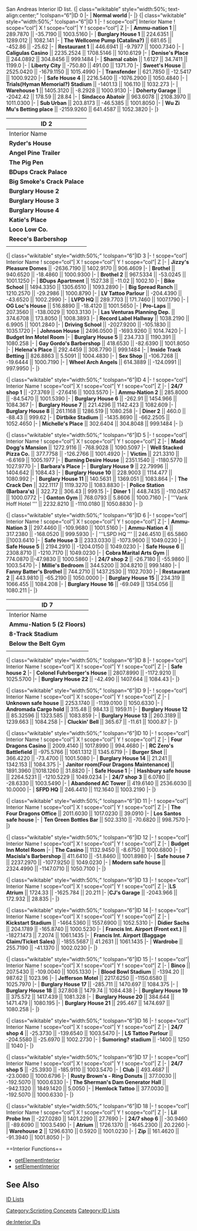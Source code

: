 San Andreas Interior ID list.
{| class=“wikitable” style=“width:50%; text-align:center;” !colspan=“6”|ID 0 |- | **Normal world** |- |}
{| class=“wikitable” style=“width:50%;” !colspan=“6”|ID 1 |- ! scope=“col”| Interior Name ! scope=“col”| X ! scope=“col”| Y ! scope=“col”| Z |- | **Ammu-nation 1** || 289.7870 || -35.7190 || 1003.5160 |- | **Burglary House 1** || 224.6351 || 1289.012 || 1082.141 |- | **The Wellcome Pump (Catalina?)** || 681.65 || -452.86 || -25.62 |- | **Restaurant 1** || 446.6941 || -9.7977 || 1000.7340 |- | **Caligulas Casino** || 2235.2524 || 1708.5146 || 1010.6129 |- | **Denise's Place** || 244.0892 || 304.8456 || 999.1484 |- | **Shamal cabin** || 1.6127 || 34.7411 || 1199.0 |- | **Liberty City** || -750.80 || 491.00 || 1371.70 |- | **Sweet's House** || 2525.0420 || -1679.1150 || 1015.4990 |- | **Transfender** || 621.7850 || -12.5417 || 1000.9220 |- | **Safe House 4** || 2216.5400 || -1076.2900 || 1050.4840 |- | **Trials(Hyman Memorial?) Stadium** || -1401.13 || 106.110 || 1032.273 |- | **Warehouse 1** || 1405.3120 || -8.2928 || 1000.9130 |- | **Doherty Garage** || -2042.42 || 178.59 || 28.84 |- | **Sindacco Abatoir** || 963.6078 || 2108.3970 || 1011.0300 |- | **Sub Urban** || 203.8173 || -46.5385 || 1001.8050 |- | **Wu Zi Mu's Betting place** || -2159.9260 || 641.4587 || 1052.3820 |- |}

| ID 2                         |
|------------------------------|
| Interior Name                |
| **Ryder's House**            |
| **Angel Pine Trailer**       |
| **The Pig Pen**              |
| **BDups Crack Palace**       |
| **Big Smoke's Crack Palace** |
| **Burglary House 2**         |
| **Burglary House 3**         |
| **Burglary House 4**         |
| **Katie's Place**            |
| **Loco Low Co.**             |
| **Reece's Barbershop**       |
||

{| class=“wikitable” style=“width:50%;” !colspan=“6”|ID 3 |- ! scope=“col”| Interior Name ! scope=“col”| X ! scope=“col”| Y ! scope=“col”| Z |- | **Jizzy's Pleasure Domes** || -2636.7190 || 1402.9170 || 906.4609 |- | **Brothel** || 940.6520 || -18.4860 || 1000.9300 |- | **Brothel 2** || 967.5334 || -53.0245 || 1001.1250 |- | **BDups Apartment** || 1527.38 || -11.02 || 1002.10 |- | **Bike School** || 1494.3350 || 1305.6510 || 1093.2890 |- | **Big Spread Ranch** || 1210.2570 || -29.2986 || 1000.8790 |- | **LV Tattoo Parlour** || -204.4390 || -43.6520 || 1002.2990 |- | **LVPD HQ** || 289.7703 || 171.7460 || 1007.1790 |- | **OG Loc's House** || 516.8890 || -18.4120 || 1001.5650 |- | **Pro-Laps** || 207.3560 || -138.0029 || 1003.3130 |- | **Las Venturas Planning Dep.** || 374.6708 || 173.8050 || 1008.3893 |- | **Record Label Hallway** || 1038.2190 || 6.9905 || 1001.2840 |- | **Driving School** || -2027.9200 || -105.1830 || 1035.1720 |- | **Johnson House** || 2496.0500 || -1693.9260 || 1014.7420 |- | **Budget Inn Motel Room** |- | **Burglary House 5** || 234.733 || 1190.391 || 1080.258 |- | **Gay Gordo's Barbershop** || 418.6530 || -82.6390 || 1001.8050 |- | **Helena's Place** || 292.4459 || 308.7790 || 999.1484 |- | **Inside Track Betting** || 826.8863 || 5.5091 || 1004.4830 |- | **Sex Shop** || -106.7268 || -19.6444 || 1000.7190 |- | **Wheel Arch Angels** || 614.3889 || -124.0991 || 997.9950 |- |}

{| class=“wikitable” style=“width:50%;” !colspan=“6”|ID 4 |- ! scope=“col”| Interior Name ! scope=“col”| X ! scope=“col”| Y ! scope=“col”| Z |- | **24/7 shop 1** || -27.3769 || -27.6416 || 1003.5570 |- | **Ammu-Nation 2** || 285.8000 || -84.5470 || 1001.5390 |- | **Burglary House 6** || -262.91 || 1454.966 || 1084.367 |- | **Burglary House 7** || 221.4296 || 1142.423 || 1082.609 |- | **Burglary House 8** || 261.1168 || 1286.519 || 1080.258 |- | **Diner 2** || 460.0 || -88.43 || 999.62 |- | **Dirtbike Stadium** || -1435.8690 || -662.2505 || 1052.4650 |- | **Michelle's Place** || 302.6404 || 304.8048 || 999.1484 |- |}

{| class=“wikitable” style=“width:50%;” !colspan=“6”|ID 5 |- ! scope=“col”| Interior Name ! scope=“col”| X ! scope=“col”| Y ! scope=“col”| Z |- | **Madd Dogg's Mansion** || 1272.9116 || -768.9028 || 1090.5097 |- | **Well Stacked Pizza Co.** || 377.7758 || -126.2766 || 1001.4920 |- | **Victim** || 221.3310 || -6.6169 || 1005.1977 |- | **Burning Desire House** || 2351.1540 || -1180.5770 || 1027.9770 |- | **Barbara's Place** |- | **Burglary House 9** || 22.79996 || 1404.642 || 1084.43 |- | **Burglary House 10** || 228.9003 || 1114.477 || 1080.992 |- | **Burglary House 11** || 140.5631 || 1369.051 || 1083.864 |- | **The Crack Den** || 322.1117 || 1119.3270 || 1083.8830 |- | **Police Station (Barbara's)** || 322.72 || 306.43 || 999.15 |- | **Diner 1** || 448.7435 || -110.0457 || 1000.0772 |- | **Ganton Gym** || 768.0793 || 5.8606 || 1000.7160 |- | '''Vank Hoff Hotel ''' || 2232.8210 || -1110.0180 || 1050.8830 |- |}

{| class=“wikitable” style=“width:50%;” !colspan=“6”|ID 6 |- ! scope=“col”| Interior Name ! scope=“col”| X ! scope=“col”| Y ! scope=“col”| Z |- | **Ammu-Nation 3** || 297.4460 || -109.9680 || 1001.5160 |- | **Ammu-Nation 4** || 317.2380 || -168.0520 || 999.5930 |- | '''LSPD HQ ''' || 246.4510 || 65.5860 ||1003.6410 |- | **Safe House 3** || 2333.0330 || -1073.9600 || 1049.0230 |- | **Safe House 5** || 2194.2910 || -1204.0150 || 1049.0230 |- | **Safe House 6** || 2308.8710 || -1210.7170 || 1049.0230 |- | **Cobra Marital Arts Gym** || 774.0870 ||-47.9830 || 1000.5860 |- | **24/7 shop 2** || -26.7180 || -55.9860 || 1003.5470 |- | **Millie's Bedroom** || 344.5200 || 304.8210 || 999.1480 |- | **Fanny Batter's Brothel** || 744.2710 || 1437.2530 || 1102.7030 |- | **Restaurant 2** || 443.9810 || -65.2190 || 1050.0000 |- | **Burglary House 15** || 234.319 || 1066.455 || 1084.208 |- | **Burglary House 16** || -69.049 || 1354.056 || 1080.211 |- |}

| ID 7                         |
|------------------------------|
| Interior Name                |
| **Ammu-Nation 5 (2 Floors)** |
| **8-Track Stadium**          |
| **Below the Belt Gym**       |
||

{| class=“wikitable” style=“width:50%;” !colspan=“6”|ID 8 |- ! scope=“col”| Interior Name ! scope=“col”| X ! scope=“col”| Y ! scope=“col”| Z |- | **Safe house 2** |- | **Colonel Fuhrberger's House** || 2807.8990 || -1172.9210 || 1025.5700 |- | **Burglary House 22** || -42.490 || 1407.644 || 1084.43 |- |}

{| class=“wikitable” style=“width:50%;” !colspan=“6”|ID 9 |- ! scope=“col”| Interior Name ! scope=“col”| X ! scope=“col”| Y ! scope=“col”| Z |- | **Unknown safe house** || 2253.1740 || -1139.0100 || 1050.6330 |- | **Andromada Cargo hold** || 315.48 || 984.13 || 1959.11 |- | **Burglary House 12** || 85.32596 || 1323.585 || 1083.859 |- | **Burglary House 13** || 260.3189 || 1239.663 || 1084.258 |- | **Cluckin' Bell** || 365.67 || -11.61 || 1000.87 |- |}

{| class=“wikitable” style=“width:50%;” !colspan=“6”|ID 10 |- ! scope=“col”| Interior Name ! scope=“col”| X ! scope=“col”| Y ! scope=“col”| Z |- | **Four Dragons Casino** || 2009.4140 || 1017.8990 || 994.4680 |- | **RC Zero's Battlefield** || -975.5766 || 1061.1312 || 1345.6719 |- | **Burger Shot** || 366.4220 || -73.4700 || 1001.5080 |- | **Burglary House 14** || 21.241 || 1342.153 || 1084.375 |- | **Janitor room(Four Dragons Maintenance)** || 1891.3960 ||1018.1260 || 31.8820 |- | **Safe House 1** |- | **Hashbury safe house** || 2264.5231 || -1210.5229 || 1049.0234 |- | **24/7 shop 3** || 6.0780 || -28.6330 || 1003.5490 |- | **Abandoned AC Tower** || 419.6140 || 2536.6030 || 10.0000 |- | **SFPD HQ** || 246.4410 || 112.1640 || 1003.2190 |- |}

{| class=“wikitable” style=“width:50%;” !colspan=“6”|ID 11 |- ! scope=“col”| Interior Name ! scope=“col”| X ! scope=“col”| Y ! scope=“col”| Z |- | **The Four Dragons Office** || 2011.6030 || 1017.0230 || 39.0910 |- | **Los Santos safe house** |- | **Ten Green Bottles Bar** || 502.3310 || -70.6820 || 998.7570 |- |}

{| class=“wikitable” style=“width:50%;” !colspan=“6”|ID 12 |- ! scope=“col”| Interior Name ! scope=“col”| X ! scope=“col”| Y ! scope=“col”| Z |- | **Budget Inn Motel Room** |- | **The Casino** || 1132.9450 || -8.6750 || 1000.6800 |- | **Macisla's Barbershop** || 411.6410 || -51.8460 || 1001.8980 |- | **Safe house 7** || 2237.2970 || -1077.9250 || 1049.0230 |- | **Modern safe house** || 2324.4990 || -1147.0710 || 1050.7100 |- |}

{| class=“wikitable” style=“width:50%;” !colspan=“6”|ID 13 |- ! scope=“col”| Interior Name ! scope=“col”| X ! scope=“col”| Y ! scope=“col”| Z |- |**LS Atrium** || 1724.33 || -1625.784 || 20.211 |- |**CJ's Garage** || -2043.966 || 172.932 || 28.835 |- |}

{| class=“wikitable” style=“width:50%;” !colspan=“6”|ID 14 |- ! scope=“col”| Interior Name ! scope=“col”| X ! scope=“col”| Y ! scope=“col”| Z |- | **Kickstart Stadium** || -1464.5360 || 1557.6900 || 1052.5310 |- | **Didier Sachs** || 204.1789 || -165.8740 || 1000.5230 |- | **Francis Int. Airport (Front ext.)** || -1827.1473 || 7.2074 || 1061.1435 |- | **Francis Int. Airport (Baggage Claim/Ticket Sales)** || -1855.5687 || 41.2631 || 1061.1435 |- | **Wardrobe** || 255.7190 || -41.1370 || 1002.0230 |- |}

{| class=“wikitable” style=“width:50%;” !colspan=“6”|ID 15 |- ! scope=“col”| Interior Name ! scope=“col”| X ! scope=“col”| Y ! scope=“col”| Z |- | **Binco** || 207.5430 || -109.0040 || 1005.1330 |- | **Blood Bowl Stadium** || -1394.20 || 987.62 || 1023.96 |- | **Jefferson Motel** || 2217.6250 || -1150.6580 || 1025.7970 |- | **Burglary House 17** || -285.711 || 1470.697 || 1084.375 |- | **Burglary House 18** || 327.808 || 1479.74 || 1084.438 |- | **Burglary House 19** || 375.572 || 1417.439 || 1081.328 |- | **Burglary House 20** || 384.644 || 1471.479 || 1080.195 |- | **Burglary House 21** || 295.467 || 1474.697 || 1080.258 |- |}

{| class=“wikitable” style=“width:50%;” !colspan=“6”|ID 16 |- ! scope=“col”| Interior Name ! scope=“col”| X ! scope=“col”| Y ! scope=“col”| Z |- | **24/7 shop 4** || -25.3730 || -139.6540 || 1003.5470 |- | **LS Tattoo Parlour** || -204.5580 || -25.6970 || 1002.2730 |- | **Sumoring? stadium** || -1400 || 1250 || 1040 |- |}

{| class=“wikitable” style=“width:50%;” !colspan=“6”|ID 17 |- ! scope=“col”| Interior Name ! scope=“col”| X ! scope=“col”| Y ! scope=“col”| Z |- | **24/7 shop 5** || -25.3930 || -185.9110 || 1003.5470 |- | **Club** || 493.4687 || -23.0080 || 1000.6796 |- | **Rusty Brown's - Ring Donuts** || 377.0030 || -192.5070 || 1000.6330 |- | **The Sherman's Dam Generator Hall** || -942.1320 || 1849.1420 || 5.0050 |- | **Hemlock Tattoo** || 377.0030 || -192.5070 || 1000.6330 |- |}

{| class=“wikitable” style=“width:50%;” !colspan=“6”|ID 18 |- ! scope=“col”| Interior Name ! scope=“col”| X ! scope=“col”| Y ! scope=“col”| Z |- | **Lil Probe Inn** || -227.0280 || 1401.2290 || 27.7690 |- | **24/7 shop 6** || -30.9460 || -89.6090 || 1003.5490 |- | **Atrium** || 1726.1370 || -1645.2300 || 20.2260 |- | **Warehouse 2** || 1296.6310 || 0.5920 || 1001.0230 |- | **Zip** || 161.4620 || -91.3940 || 1001.8050 |- |}

==Interior Functions==

-   [getElementInterior](/docs/getelementinterior.md "wikilink")
-   [setElementInterior](/docs/setelementinterior.md "wikilink")

See Also
--------

[ID Lists](/docs/id.md "wikilink")

[Category:Scripting Concepts](/docs/category:scripting_concepts.md "wikilink") [Category:ID Lists](/docs/category:id_lists.md "wikilink")

[de:Interior IDs](/docs/de:interior_ids.md "wikilink")
